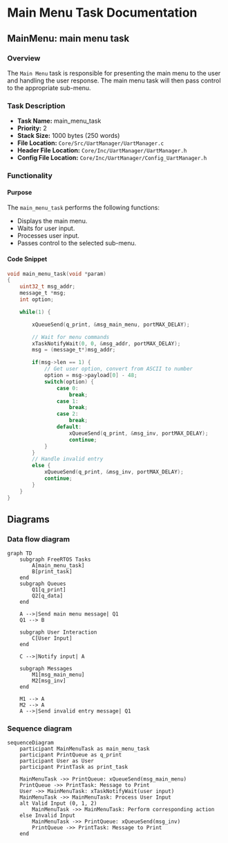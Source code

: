 # Main Menu Task Documentation

## MainMenu: main menu task
### Overview
The `Main Menu` task is responsible for presenting the main menu to the user and handling the user response. The main menu task will then pass control to the appropriate sub-menu.

### Task Description
- **Task Name:** main_menu_task
- **Priority:** 2
- **Stack Size:** 1000 bytes (250 words)
- **File Location:** `Core/Src/UartManager/UartManager.c`
- **Header File Location:** `Core/Inc/UartManager/UartManager.h`
- **Config File Location:** `Core/Inc/UartManager/Config_UartManager.h`

### Functionality
#### Purpose
The `main_menu_task` performs the following functions:
- Displays the main menu.
- Waits for user input.
- Processes user input.
- Passes control to the selected sub-menu.

#### Code Snippet
```c
void main_menu_task(void *param)
{
	uint32_t msg_addr;
	message_t *msg;
	int option;

	while(1) {

		xQueueSend(q_print, &msg_main_menu, portMAX_DELAY);

		// Wait for menu commands
		xTaskNotifyWait(0, 0, &msg_addr, portMAX_DELAY);
		msg = (message_t*)msg_addr;

		if(msg->len == 1) {
			// Get user option, convert from ASCII to number
			option = msg->payload[0] - 48;
			switch(option) {
				case 0:
					break;
				case 1:
					break;
				case 2:
					break;
				default:
					xQueueSend(q_print, &msg_inv, portMAX_DELAY);
					continue;
			}
		}
		// Handle invalid entry
		else {
			xQueueSend(q_print, &msg_inv, portMAX_DELAY);
			continue;
		}
	}
}
```

## Diagrams

### Data flow diagram
```mermaid
graph TD
    subgraph FreeRTOS Tasks
        A[main_menu_task]
        B[print_task]
    end
    subgraph Queues
        Q1[q_print]
        Q2[q_data]
    end

    A -->|Send main menu message| Q1
    Q1 --> B

    subgraph User Interaction
        C[User Input]
    end

    C -->|Notify input| A

    subgraph Messages
        M1[msg_main_menu]
        M2[msg_inv]
    end

    M1 --> A
    M2 --> A
    A -->|Send invalid entry message| Q1
```

### Sequence diagram

```mermaid
sequenceDiagram
    participant MainMenuTask as main_menu_task
    participant PrintQueue as q_print
    participant User as User
    participant PrintTask as print_task

    MainMenuTask ->> PrintQueue: xQueueSend(msg_main_menu)
    PrintQueue ->> PrintTask: Message to Print
    User ->> MainMenuTask: xTaskNotifyWait(user input)
    MainMenuTask ->> MainMenuTask: Process User Input
    alt Valid Input (0, 1, 2)
        MainMenuTask ->> MainMenuTask: Perform corresponding action
    else Invalid Input
        MainMenuTask ->> PrintQueue: xQueueSend(msg_inv)
        PrintQueue ->> PrintTask: Message to Print
    end


```